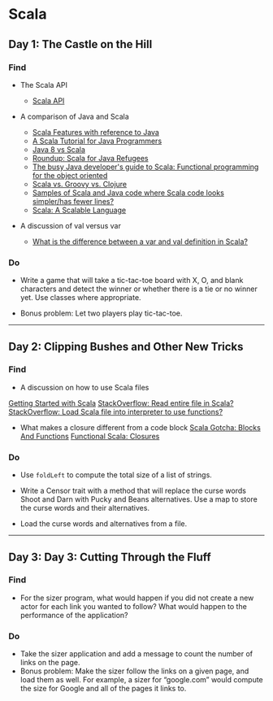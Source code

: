 # Scala

## Day 1: The Castle on the Hill

### Find

* The Scala API
    * [Scala API](http://www.scala-lang.org/node/216)

* A comparison of Java and Scala
    * [Scala Features with reference to Java](http://en.wikipedia.org/wiki/Scala_(programming_language)#Features_.28with_reference_to_Java.29)
    * [A Scala Tutorial for Java Programmers](http://www.scala-lang.org/docu/files/ScalaTutorial.pdf)
    * [Java 8 vs Scala](http://www.infoq.com/articles/java-8-vs-scala)
    * [Roundup: Scala for Java Refugees](http://www.codecommit.com/blog/scala/roundup-scala-for-java-refugees)
    * [The busy Java developer's guide to Scala: Functional programming for the object oriented](http://www.ibm.com/developerworks/java/library/j-scala01228/index.html)
    * [Scala vs. Groovy vs. Clojure](http://stackoverflow.com/questions/1314732/scala-vs-groovy-vs-clojure)
    * [Samples of Scala and Java code where Scala code looks simpler/has fewer lines?](http://stackoverflow.com/questions/2952732/samples-of-scala-and-java-code-where-scala-code-looks-simpler-has-fewer-lines)
    * [Scala: A Scalable Language](http://www.artima.com/scalazine/articles/scalable-language.html)

* A discussion of val versus var
    * [What is the difference between a var and val definition in Scala?](http://stackoverflow.com/questions/1791408/what-is-the-difference-between-a-var-and-val-definition-in-scala)

### Do

* Write a game that will take a tic-tac-toe board with X, O, and blank characters and detect the winner or whether there is a tie or no winner yet. Use classes where appropriate.

* Bonus problem: Let two players play tic-tac-toe.

---

## Day 2: Clipping Bushes and Other New Tricks

### Find

* A discussion on how to use Scala files

[Getting Started with Scala](http://www.scala-lang.org/node/166)
[StackOverflow: Read entire file in Scala?](http://stackoverflow.com/questions/1284423/read-entire-file-in-scala)
[StackOverflow: Load Scala file into interpreter to use functions?](http://stackoverflow.com/questions/7383436/load-scala-file-into-interpreter-to-use-functions)

* What makes a closure different from a code block
[Scala Gotcha: Blocks And Functions](http://downgra.de/2010/08/05/scala_gotcha_blocks_and_functions/)
[Functional Scala: Closures](http://gleichmann.wordpress.com/2010/11/15/functional-scala-closures/)

### Do

* Use `foldLeft` to compute the total size of a list of strings.


* Write a Censor trait with a method that will replace the curse words Shoot and Darn with Pucky and Beans alternatives. Use a map to store the curse words and their alternatives.

* Load the curse words and alternatives from a file.

---

## Day 3: Day 3: Cutting Through the Fluff

### Find

* For the sizer program, what would happen if you did not create a new actor for each link you wanted to follow? What would happen to the performance of the application?

### Do

* Take the sizer application and add a message to count the number of links on the page.
* Bonus problem: Make the sizer follow the links on a given page, and load them as well. For example, a sizer for “google.com” would compute the size for Google and all of the pages it links to.